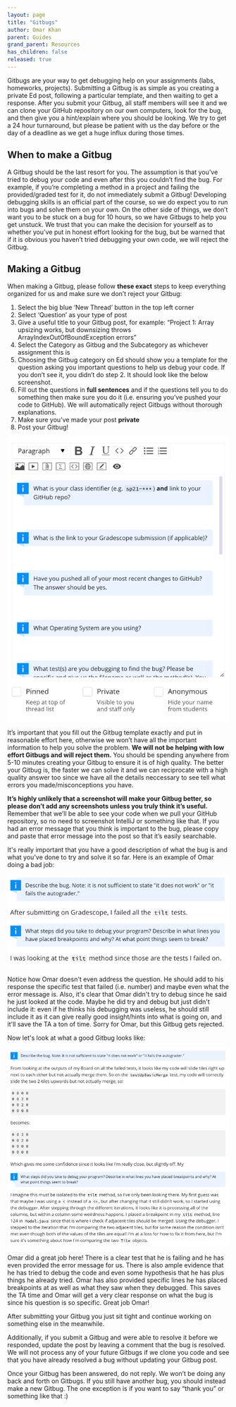```yaml
---
layout: page
title: "Gitbugs"
author: Omar Khan
parent: Guides
grand_parent: Resources
has_children: false
released: true
---
```


Gitbugs are your way to get debugging help on your assignments (labs, homeworks,
projects). Submitting a Gitbug is as simple as you creating a private Ed post,
following a particular template, and then waiting to get a response. After you
submit your Gitbug, all staff members will see it and we can clone your GitHub
repository on our own computers, look for the bug, and then give you a
hint/explain where you should be looking. We try to get a 24 hour turnaround,
but please be patient with us the day before or the day of a deadline as we get
a huge influx during those times.

## When to make a Gitbug

A Gitbug should be the last resort for you. The
assumption is that you’ve tried to debug your code and even after this you
couldn’t find the bug. For example, if you’re completing a method in a project
and failing the provided/graded test for it, do not immediately submit a Gitbug!
Developing debugging skills is an official part of the course, so we do expect
you to run into bugs and solve them on your own. On the other side of things, we
don’t want you to be stuck on a bug for 10 hours, so we have Gitbugs to help you
get unstuck. We trust that you can make the decision for yourself as to whether
you’ve put in honest effort looking for the bug, but be warned that if it is
obvious you haven’t tried debugging your own code, we will reject the Gitbug.

## Making a Gitbug

When making a Gitbug, please follow **these exact** steps to
keep everything organized for us and make sure we don’t reject your Gitbug:

1. Select the big blue ‘New Thread’ button in the top left corner
2. Select ‘Question’ as your type of post
3. Give a useful title to your Gitbug post, for example: “Project 1: Array
upsizing works, but downsizing throws ArrayIndexOutOfBoundException errors”
4. Select the Category as Gitbug and the Subcategory as whichever assignment
this is
5. Choosing the Gitbug category on Ed should show you a template for the
question asking you important questions to help us debug your code. If you don’t
see it, you didn’t do step 2. It should look like the below screenshot.
6. Fill out the questions in **full sentences** and if the questions tell you to
do something then make sure you do it (i.e. ensuring you’ve pushed your code to
GitHub). We will automatically reject Gitbugs without thorough explanations.
7. Make sure you’ve made your post **private**
8. Post your Gitbug!

![Example templpate](gitbug-template.png)

It’s important that you fill out the Gitbug template exactly and put in
reasonable effort here, otherwise we won’t have all the important information to
help you solve the problem. **We will not be helping with low effort Gitbugs and
will reject them.** You should be spending anywhere from 5-10 minutes creating
your Gitbug to ensure it is of high quality. The better your Gitbug is, the
faster we can solve it and we can reciprocate with a high quality answer too
since we have all the details neccessary to see tell what errors you
made/misconceptions you have.

**It’s highly unlikely that a screenshot will make your Gitbug better, so please
don’t add any screenshots unless you truly think it’s useful.** Remember that
we’ll be able to see your code when we pull your GitHub repository, so no need
to screenshot IntelliJ or something like that. If you had an error message that
you think is important to the bug, please copy and paste that error message into
the post so that it’s easily searchable.

It's really important that you have a good description of what the bug is and
what you've done to try and solve it so far. Here is an example of Omar doing a
bad job:

![Bad Gitbug](bad-gitbug.png)

Notice how Omar doesn't even address the question. He should add to his response
the specific test that failed (i.e. number) and maybe even what the error
message is. Also, it's clear that Omar didn't try to debug since he said he just
looked at the code. Maybe he did try and debug but just didn't include it: even
if he thinks his debugging was useless, he should still include it as it can
give really good insight/hints into what is going on, and it'll save the TA a
ton of time. Sorry for Omar, but this Gitbug gets rejected.

Now let's look at what a good Gitbug looks like:

![Good Gitbug](good-gitbug.png)

Omar did a great job here! There is a clear test that he is failing and he has
even provided the error message for us. There is also ample evidence that he has
tried to debug the code and even some hypothesis that he has plus things he
already tried. Omar has also provided specific lines he has placed breakpoints
at as well as what they saw when they debugged. This saves the TA time and Omar
will get a very clear response on what the bug is since his question is so
specific. Great job Omar!

After submitting your Gitbug you just sit tight and continue working on
something else in the meanwhile.

Additionally, if you submit a Gitbug and were able to resolve it before we
responded, update the post by leaving a comment that the bug is resolved. We
will not process any of your future Gitbugs if we clone you code and see that
you have already resolved a bug without updating your Gitbug post.

Once your Gitbug has been answered, do not reply. We won’t be doing any back and
forth on Gitbugs. If you still have another bug, you should instead make a new
Gitbug. The one exception is if you want to say “thank you” or something like
that :)
